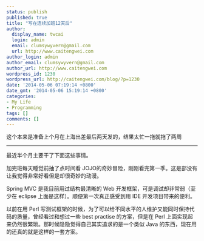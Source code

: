 ```yaml
---
status: publish
published: true
title: "写在连续加班12天后"
author:
  display_name: twcai
  login: admin
  email: clumsywyvern@gmail.com
  url: http://www.caitengwei.com
author_login: admin
author_email: clumsywyvern@gmail.com
author_url: http://www.caitengwei.com
wordpress_id: 1230
wordpress_url: http://caitengwei.com/blog/?p=1230
date: '2014-05-06 07:19:14 +0800'
date_gmt: '2014-05-06 15:19:14 +0800'
categories:
- My Life
- Programming
tags: []
comments: []
---
```

<p>这个本来是准备上个月在上海出差最后两天发的，结果太忙一拖就拖了两周</p>
<hr &#47;>
<p>最近半个月主要干了下面这些事情。</p>
<p>加完班每天睡觉前抽了点时间看 JOJO的奇妙冒险，刚刚看完第一季。这是部没有让我觉得非常好看但是却很奇妙的动漫。</p>
<p>Spring MVC 是我目前用过结构最清晰的 Web 开发框架，可是调试却非常弱（至少在 eclipse 上面是这样）。顺便第一次真正感受到用 IDE 开发项目带来的便利。</p>
<p>以前在用 Perl 写测试框架的时候，为了可以给不同水平的人维护又能同时保持代码的质量，曾经看过和想过一些 best practise 的方案，但是在 Perl 上面实现起来仍然很繁琐。那时候隐隐觉得自己其实追求的是一个类似 Java 的东西，现在用的还真的就是这样的一套方案。</p>
